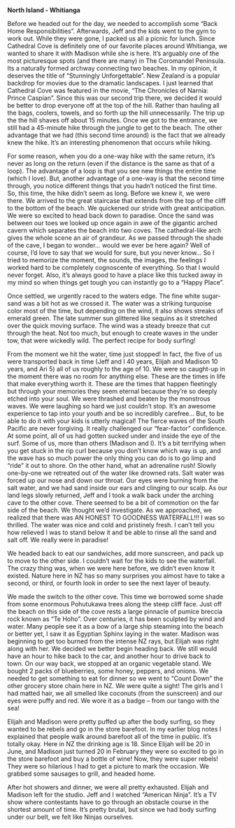 **North Island - Whitianga**

Before we headed out for the day, we needed to accomplish some “Back Home
Responsibilities”. Afterwards, Jeff and the kids went to the gym to work out. While
they were gone, I packed us all a picnic for lunch. Since Cathedral Cove is
definitely one of our favorite places around Whitianga, we wanted to share it
with Madison while she is here. It’s arguably one of the most picturesque spots
(and there are many) in The Coromandel Peninsula. Its a naturally formed
archway connecting two beaches. In my opinion, it deserves the title of
“Stunningly Unforgettable”. New Zealand is a popular backdrop for movies due
to the dramatic landscapes. I just learned that Cathedral Cove was featured in
the movie, “The Chronicles of Narnia: Prince Caspian”.
Since this was our second trip there, we decided it would be better to drop
everyone off at the top of the hill. Rather than hauling all the bags, coolers,
towels, and so forth up the hill unnecessarily. The trip up the the hill shaves off
about 15 minutes. Once we got to the entrance, we still had a 45-minute hike
through the jungle to get to the beach.
The other advantage that we had (this second time around) is the fact that we
already knew the hike. It’s an interesting phenomenon that occurs while hiking.

For some reason, when you do a one-way hike with the same return, it’s never as
long on the return (even if the distance is the same as that of a loop). The
advantage of a loop is that you see new things the entire time (which I love).
But, another advantage of a one-way is that the second time through, you
notice different things that you hadn’t noticed the first time. So, this time, the
hike didn’t seem as long. Before we knew it, we were there.
We arrived to the great staircase that extends from the top of the cliff to the
bottom of the beach. We quickened our stride with great anticipation. We were
so excited to head back down to paradise. Once the sand was between our
toes we looked up once again in awe of the gigantic arched cavern which
separates the beach into two coves. The cathedral-like arch gives the whole
scene an air of grandeur. As we passed through the shade of the cave, I began
to wonder… would we ever be here again? Well of course, I’d love to say that
we would for sure, but you never know… So I tried to memorize the moment, the
sounds, the images, the feelings I worked hard to be completely cognoscente
of everything. So that I would never forget. Also, it’s always good to have a place
like this tucked away in my mind so when things get tough you can instantly go
to a “Happy Place”.

Once settled, we urgently raced to the waters edge. The fine white sugar-sand
was a bit hot as we crossed it. The water was a striking turquoise color most of
the time, but depending on the wind, it also shows streaks of emerald green. The
late summer sun glittered like sequins as it stretched over the quick moving
surface. The wind was a steady breeze that cut through the heat. Not too much,
but enough to create waves in the under tow, that were wickedly wild. The
perfect recipe for body surfing!

From the moment we hit the water, time just stopped! In fact, the five of us were
transported back in time (Jeff and I 40 years, Elijah and Madison 10 years, and
Ari 5) all of us roughly to the age of 10. We were so caught-up in the moment
there was no room for anything else. These are the times in life that make
everything worth it. These are the times that happen fleetingly but through your
memories they seem eternal because they’re so deeply etched into your soul.
We were thrashed and beaten by the monstrous waves. We were laughing so
hard we just couldn’t stop. It’s an awesome experience to tap into your youth
and be so incredibly carefree… But, to be able to do it with your kids is utterly
magical! The fierce waves of the South Pacific are never forgiving. It really challenged our
“fear-factor” confidence. At some point, all of us had gotten sucked under and inside the eye of the surf. Some of us, more than others (Madison and I). It’s a bit
terrifying when you get stuck in the rip curl because you don’t know which way
is up, and the wave has so much power the only thing you can do is to go limp
and “ride” it out to shore. On the other hand, what an adrenaline rush!
Slowly one-by-one we retreated out of the water like drowned rats. Salt water
was forced up our nose and down our throat. Our eyes were burning from the
salt water, and we had sand inside our ears and clinging to our scalp.
As our land legs slowly returned, Jeff and I took a walk back under the arching
cave to the other cove. There seemed to be a bit of commotion on the far side
of the beach. We thought we’d investigate. As we approached, we realized
that there was AN HONEST TO GOODNESS WATERFALL!!! I was so thrilled. The
water was nice and cold and pristinely fresh. I can’t tell you how relieved I was
to stand below it and be able to rinse all the sand and salt off. We really were in
paradise!

We headed back to eat our sandwiches, add more sunscreen, and pack up to
move to the other side. I couldn’t wait for the kids to see the waterfall. The crazy
thing was, when we were here before, we didn’t even know it existed. Nature
here in NZ has so many surprises you almost have to take a second, or third, or
fourth look in order to see the next layer of beauty.

We made the switch to the other cove. This time we borrowed some shade from
some enormous Pohutukawa trees along the steep cliff face.
Just off the beach on this side of the cove rests a large pinnacle of pumice
breccia rock known as “Te Hoho”. Over centuries, it has been sculpted by wind
and water. Many people see it as a bow of a large ship steaming into the beach
or better yet, I saw it as Egyptian Sphinx laying in the water.
Madison was beginning to get too burned from the intense NZ rays, but Elijah was
right along with her. We decided we better begin heading back. We still would
have an hour to hike back to the car, and another hour to drive back to town.
On our way back, we stopped at an organic vegetable stand. We bought 2
packs of blueberries, some honey, peppers, and onions.
We needed to get something to eat for dinner so we went to “Count Down” the
other grocery store chain here in NZ. We were quite a sight! The girls and I had
matted hair, we all smelled like coconuts (from the sunscreen) and our eyes were
puffy and red. We wore it as a badge – from our tango with the sea!

Elijah and Madison were pretty puffed up after the body surfing, so they wanted
to be rebels and go in the store barefoot. In my earlier blog notes I explained
that people walk around barefoot all of the time in public. It’s totally okay. Here
in NZ the drinking age is 18. Since Elijah will be 20 in June, and Madison just turned
20 in February they were so excited to go in the store barefoot and buy a bottle
of wine! Now, they were super rebels! They were so hilarious I had to get a
picture to mark the occasion. We grabbed some sausages to grill, and headed
home.

After hot showers and dinner, we were all pretty exhausted. Elijah and Madison
left for the studio. Jeff and I watched “American Ninja”. It’s a TV show where
contestants have to go through an obstacle course in the shortest amount of
time. It’s pretty brutal, but since we had body surfing under our belt, we felt like
Ninjas ourselves.